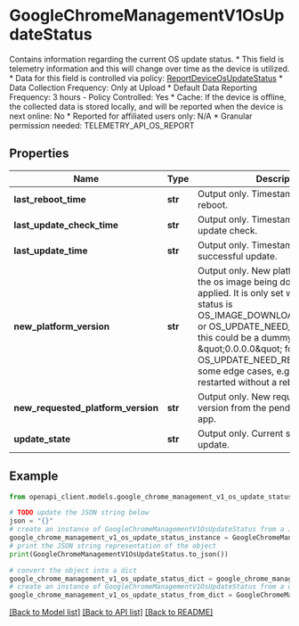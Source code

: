 # GoogleChromeManagementV1OsUpdateStatus

Contains information regarding the current OS update status. * This field is telemetry information and this will change over time as the device is utilized. * Data for this field is controlled via policy: [ReportDeviceOsUpdateStatus](https://chromeenterprise.google/policies/#ReportDeviceOsUpdateStatus) * Data Collection Frequency: Only at Upload * Default Data Reporting Frequency: 3 hours - Policy Controlled: Yes * Cache: If the device is offline, the collected data is stored locally, and will be reported when the device is next online: No * Reported for affiliated users only: N/A * Granular permission needed: TELEMETRY_API_OS_REPORT

## Properties

Name | Type | Description | Notes
------------ | ------------- | ------------- | -------------
**last_reboot_time** | **str** | Output only. Timestamp of the last reboot. | [optional] [readonly] 
**last_update_check_time** | **str** | Output only. Timestamp of the last update check. | [optional] [readonly] 
**last_update_time** | **str** | Output only. Timestamp of the last successful update. | [optional] [readonly] 
**new_platform_version** | **str** | Output only. New platform version of the os image being downloaded and applied. It is only set when update status is OS_IMAGE_DOWNLOAD_IN_PROGRESS or OS_UPDATE_NEED_REBOOT. Note this could be a dummy \&quot;0.0.0.0\&quot; for OS_UPDATE_NEED_REBOOT status for some edge cases, e.g. update engine is restarted without a reboot. | [optional] [readonly] 
**new_requested_platform_version** | **str** | Output only. New requested platform version from the pending updated kiosk app. | [optional] [readonly] 
**update_state** | **str** | Output only. Current state of the os update. | [optional] [readonly] 

## Example

```python
from openapi_client.models.google_chrome_management_v1_os_update_status import GoogleChromeManagementV1OsUpdateStatus

# TODO update the JSON string below
json = "{}"
# create an instance of GoogleChromeManagementV1OsUpdateStatus from a JSON string
google_chrome_management_v1_os_update_status_instance = GoogleChromeManagementV1OsUpdateStatus.from_json(json)
# print the JSON string representation of the object
print(GoogleChromeManagementV1OsUpdateStatus.to_json())

# convert the object into a dict
google_chrome_management_v1_os_update_status_dict = google_chrome_management_v1_os_update_status_instance.to_dict()
# create an instance of GoogleChromeManagementV1OsUpdateStatus from a dict
google_chrome_management_v1_os_update_status_from_dict = GoogleChromeManagementV1OsUpdateStatus.from_dict(google_chrome_management_v1_os_update_status_dict)
```
[[Back to Model list]](../README.md#documentation-for-models) [[Back to API list]](../README.md#documentation-for-api-endpoints) [[Back to README]](../README.md)


